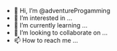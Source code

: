 - 👋 Hi, I’m @adventureProgamming
- 👀 I’m interested in ...
- 🌱 I’m currently learning ...
- 💞️ I’m looking to collaborate on ...
- 📫 How to reach me ...

<!---
adventureProgamming/adventureProgamming is a ✨ special ✨ repository because its `README.md` (this file) appears on your GitHub profile.
You can click the Preview link to take a look at your changes.
--->
